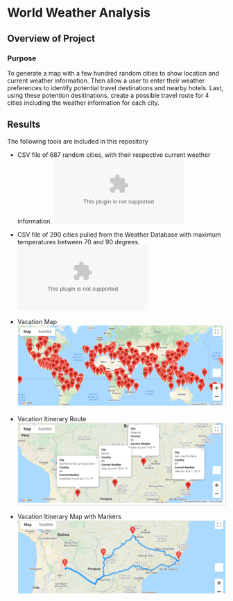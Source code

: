 # World Weather Analysis

## Overview of Project

### Purpose
To generate a map with a few hundred random cities to show location and current weather information. Then allow a user to enter their weather preferences to identify potential travel destinations and nearby hotels. Last, using these potention desitinations, create a possible travel route for 4 cities including the weather information for each city.

## Results
The following tools are included in this repository
- CSV file of 687 random cities, with their respective current weather information.
![Weather Database](./World_Weather_Analysis/WeatherPy_Database.csv)

- CSV file of 290 cities pulled from the Weather Database with maximum temperatures between 70 and 90 degrees.
![Vacation Search](./Vacation_Search/WeatherPy_Vacation.csv)

- Vacation Map
![Vacation Map](./Vacation_Search/WeatherPy_vacation_map.png)

- Vacation Itinerary Route
![Vacation Itinerary Route](./Vacation_Itinerary/WeatherPy_travel_map.png)

- Vacation Itinerary Map with Markers
![Vacation Itinerary Map](./Vacation_Itinerary/WeatherPy_travel_map_markers.png)